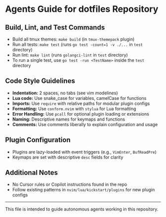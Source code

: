 # Agents Guide for dotfiles Repository

## Build, Lint, and Test Commands

- Build all tmux themes: `make build` (in `tmux-themepack` plugin)
- Run all tests: `make test` (runs `go test -count=1 -v ./...` in `test` directory)
- Run lint: `make lint` (runs `golangci-lint` in `test` directory)
- To run a single test, use `go test -run <TestName>` inside the `test` directory

## Code Style Guidelines

- **Indentation:** 2 spaces, no tabs (see vim modelines)
- **Lua code:** Use snake_case for variables, camelCase for functions
- **Imports:** Use `require` with relative paths for modular plugin configs
- **Formatting:** Use `conform.nvim` with `stylua` for Lua formatting
- **Error Handling:** Use `pcall` for optional plugin loading or extensions
- **Naming:** Descriptive names for keymaps and functions
- **Comments:** Use comments liberally to explain configuration and usage

## Plugin Configuration

- Plugins are lazy-loaded with event triggers (e.g., `VimEnter`, `BufReadPre`)
- Keymaps are set with descriptive `desc` fields for clarity

## Additional Notes

- No Cursor rules or Copilot instructions found in the repo
- Follow existing patterns in `nvim/lua/kickstart/plugins` for new plugin configs

---

This file is intended to guide autonomous agents working in this repository.
